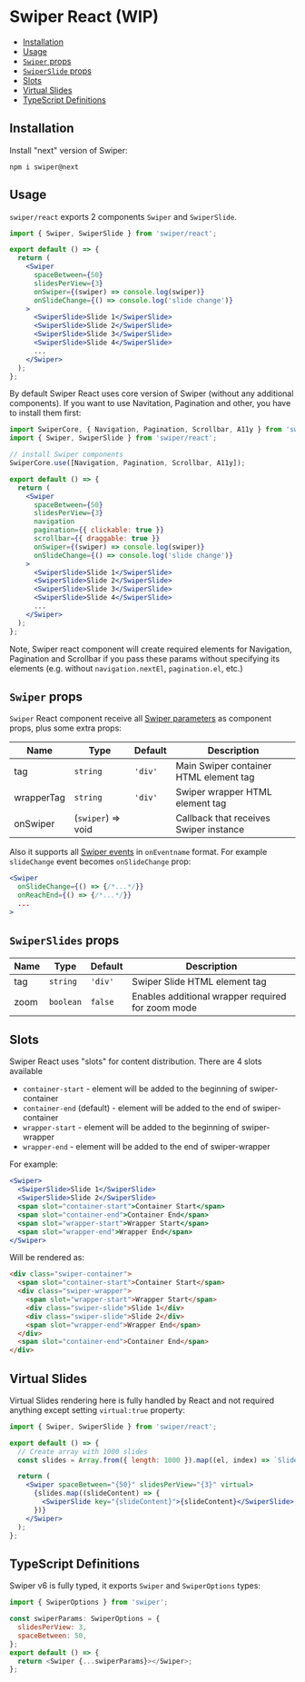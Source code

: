 # Swiper React (WIP)

- [Installation](#installation)
- [Usage](#usage)
- [`Swiper` props](#swiper-props)
- [`SwiperSlide` props](#swiperslide-props)
- [Slots](#slots)
- [Virtual Slides](#virtual-slides)
- [TypeScript Definitions](#typescript-definitions)

## Installation

Install "next" version of Swiper:

```
npm i swiper@next
```

## Usage

`swiper/react` exports 2 components `Swiper` and `SwiperSlide`.

```jsx
import { Swiper, SwiperSlide } from 'swiper/react';

export default () => {
  return (
    <Swiper
      spaceBetween={50}
      slidesPerView={3}
      onSwiper={(swiper) => console.log(swiper)}
      onSlideChange={() => console.log('slide change')}
    >
      <SwiperSlide>Slide 1</SwiperSlide>
      <SwiperSlide>Slide 2</SwiperSlide>
      <SwiperSlide>Slide 3</SwiperSlide>
      <SwiperSlide>Slide 4</SwiperSlide>
      ...
    </Swiper>
  );
};
```

By default Swiper React uses core version of Swiper (without any additional components). If you want to use Navitation, Pagination and other, you have to install them first:

```jsx
import SwiperCore, { Navigation, Pagination, Scrollbar, A11y } from 'swiper';
import { Swiper, SwiperSlide } from 'swiper/react';

// install Swiper components
SwiperCore.use([Navigation, Pagination, Scrollbar, A11y]);

export default () => {
  return (
    <Swiper
      spaceBetween={50}
      slidesPerView={3}
      navigation
      pagination={{ clickable: true }}
      scrollbar={{ draggable: true }}
      onSwiper={(swiper) => console.log(swiper)}
      onSlideChange={() => console.log('slide change')}
    >
      <SwiperSlide>Slide 1</SwiperSlide>
      <SwiperSlide>Slide 2</SwiperSlide>
      <SwiperSlide>Slide 3</SwiperSlide>
      <SwiperSlide>Slide 4</SwiperSlide>
      ...
    </Swiper>
  );
};
```

Note, Swiper react component will create required elements for Navigation, Pagination and Scrollbar if you pass these params without specifying its elements (e.g. without `navigation.nextEl`, `pagination.el`, etc.)

## `Swiper` props

`Swiper` React component receive all [Swiper parameters](https://swiperjs.com/api/#parameters) as component props, plus some extra props:

| Name       | Type               | Default | Description                            |
| ---------- | ------------------ | ------- | -------------------------------------- |
| tag        | `string`           | `'div'` | Main Swiper container HTML element tag |
| wrapperTag | `string`           | `'div'` | Swiper wrapper HTML element tag        |
| onSwiper   | (`swiper`) => void |         | Callback that receives Swiper instance |

Also it supports all [Swiper events](https://swiperjs.com/api/#events) in `onEventname` format. For example `slideChange` event becomes `onSlideChange` prop:

```jsx
<Swiper
  onSlideChange={() => {/*...*/}}
  onReachEnd={() => {/*...*/}}
  ...
>
```

## `SwiperSlides` props

| Name | Type      | Default | Description                                       |
| ---- | --------- | ------- | ------------------------------------------------- |
| tag  | `string`  | `'div'` | Swiper Slide HTML element tag                     |
| zoom | `boolean` | `false` | Enables additional wrapper required for zoom mode |

## Slots

Swiper React uses "slots" for content distribution. There are 4 slots available

- `container-start` - element will be added to the beginning of swiper-container
- `container-end` (default) - element will be added to the end of swiper-container
- `wrapper-start` - element will be added to the beginning of swiper-wrapper
- `wrapper-end` - element will be added to the end of swiper-wrapper

For example:

```jsx
<Swiper>
  <SwiperSlide>Slide 1</SwiperSlide>
  <SwiperSlide>Slide 2</SwiperSlide>
  <span slot="container-start">Container Start</span>
  <span slot="container-end">Container End</span>
  <span slot="wrapper-start">Wrapper Start</span>
  <span slot="wrapper-end">Wrapper End</span>
</Swiper>
```

Will be rendered as:

```html
<div class="swiper-container">
  <span slot="container-start">Container Start</span>
  <div class="swiper-wrapper">
    <span slot="wrapper-start">Wrapper Start</span>
    <div class="swiper-slide">Slide 1</div>
    <div class="swiper-slide">Slide 2</div>
    <span slot="wrapper-end">Wrapper End</span>
  </div>
  <span slot="container-end">Container End</span>
</div>
```

## Virtual Slides

Virtual Slides rendering here is fully handled by React and not required anything except setting `virtual:true` property:

```jsx
import { Swiper, SwiperSlide } from 'swiper/react';

export default () => {
  // Create array with 1000 slides
  const slides = Array.from({ length: 1000 }).map((el, index) => `Slide ${index + 1}`);

  return (
    <Swiper spaceBetween="{50}" slidesPerView="{3}" virtual>
      {slides.map((slideContent) => {
        <SwiperSlide key="{slideContent}">{slideContent}</SwiperSlide>;
      })}
    </Swiper>
  );
};
```

## TypeScript Definitions

Swiper v6 is fully typed, it exports `Swiper` and `SwiperOptions` types:

```js
import { SwiperOptions } from 'swiper';

const swiperParams: SwiperOptions = {
  slidesPerView: 3,
  spaceBetween: 50,
};
export default () => {
  return <Swiper {...swiperParams}></Swiper>;
};
```
